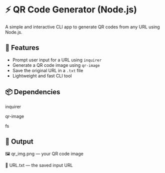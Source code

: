 # ⚡ QR Code Generator (Node.js)

A simple and interactive CLI app to generate QR codes from any URL using Node.js.

## 🔧 Features
- Prompt user input for a URL using `inquirer`
- Generate a QR code image using `qr-image`
- Save the original URL in a `.txt` file
- Lightweight and fast CLI tool

## 📦 Dependencies
inquirer

qr-image

fs

## 📄 Output
🖼️ qr_img.png — your QR code image

📄 URL.txt — the saved input URL
